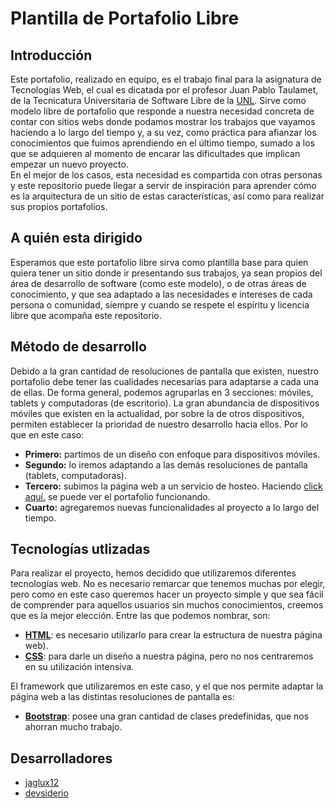 # Plantilla de Portafolio Libre

## Introducción

Este portafolio, realizado en equipo, es el trabajo final para la asignatura de Tecnologías Web, el cual es dicatada por el profesor Juan Pablo Taulamet, de la Tecnicatura Universitaria de Software Libre de la [UNL](https://www.unl.edu.ar/). Sirve como modelo libre de portafolio que responde a nuestra necesidad concreta de contar con sitios webs donde podamos mostrar los trabajos que vayamos haciendo a lo largo del tiempo y, a su vez, como práctica para afianzar los conocimientos que fuimos aprendiendo en el último tiempo, sumado a los que se adquieren al momento de encarar las dificultades que implican empezar un nuevo proyecto. <br>
En el mejor de los casos, esta necesidad es compartida con otras personas y este repositorio puede llegar a servir de inspiración para aprender cómo es la arquitectura de un sitio de estas características, así como para realizar sus propios portafolios.

## A quién esta dirigido

Esperamos que este portafolio libre sirva como plantilla base para quien quiera tener un sitio donde ir presentando sus trabajos, ya sean propios del área de desarrollo de software (como este modelo), o de otras áreas de conocimiento, y que sea adaptado a las necesidades e intereses de cada persona o comunidad, siempre y cuando se respete el espíritu y licencia libre que acompaña este repositorio.

## Método de desarrollo

Debido a la gran cantidad de resoluciones de pantalla que existen, nuestro portafolio debe tener las cualidades necesarias para adaptarse a cada una de ellas. De forma general, podemos agruparlas en 3 secciones: móviles, tablets y computadoras (de escritorio). La gran abundancia de dispositivos móviles que existen en la actualidad, por sobre la de otros dispositivos, permiten establecer la prioridad de nuestro desarrollo hacia ellos. Por lo que en este caso:

 - **Primero:** partimos de un diseño con enfoque para dispositivos móviles.
 - **Segundo:** lo iremos adaptando a las demás resoluciones de pantalla (tablets, computadoras).
 - **Tercero:** subimos la página web a un servicio de hosteo. Haciendo [click aquí.](https://portafolio-tecweb.netlify.app/) se puede ver el portafolio funcionando.
 - **Cuarto:** agregaremos nuevas funcionalidades al proyecto a lo largo del tiempo.

## Tecnologías utlizadas

Para realizar el proyecto, hemos decidido que utilizaremos diferentes tecnologías web. No es necesario remarcar que tenemos muchas por elegir, pero como en este caso queremos hacer un proyecto simple y que sea fácil de comprender para aquellos usuarios sin muchos conocimientos,  creemos que es la mejor elección. Entre las que podemos nombrar, son:

 - **[HTML](https://es.wikipedia.org/wiki/HTML)**: es necesario utilizarlo para crear la estructura de nuestra página web).
 - **[CSS](https://es.wikipedia.org/wiki/CSS)**: para darle un diseño a nuestra página, pero no nos centraremos en su utilización intensiva.

El framework que utilizaremos en este caso, y el que nos permite adaptar la página web a las distintas resoluciones de pantalla es:

 - **[Bootstrap](https://es.wikipedia.org/wiki/Bootstrap_(framework))**: posee una gran cantidad de clases predefinidas, que nos ahorran mucho trabajo.

## Desarrolladores

  - [jaglux12](https://github.com/jaglux12)
  - [devsiderio](https://github.com/devsiderio)
